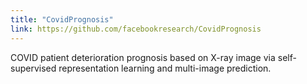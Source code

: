 ```yaml
---
title: "CovidPrognosis"
link: https://github.com/facebookresearch/CovidPrognosis
---
```


COVID patient deterioration prognosis based on X-ray image via self-supervised representation learning and multi-image prediction.
